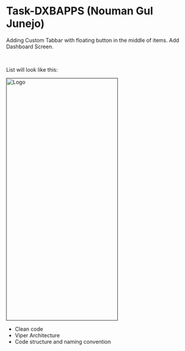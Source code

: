 
# Task-DXBAPPS (Nouman Gul Junejo)

Adding Custom Tabbar with floating button in the middle of items.
Add Dashboard Screen.

<br />
<div align="left">
  <p> List will look like this:</p>
  <a href="">
    <img src="https://user-images.githubusercontent.com/17121200/201445669-2c7174f5-3000-4d3b-b1f0-b883fdf52dc4.png" alt="Logo" width="300" height="650">
  </a>
  <p align="left">

- Clean code
- Viper Architecture
- Code structure and naming convention
  </p>
</div>
